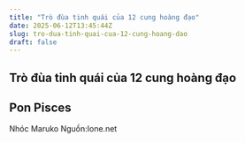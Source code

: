 ```yaml
---
title: "Trò đùa tinh quái của 12 cung hoàng đạo"
date: 2025-06-12T13:45:44Z
slug: tro-dua-tinh-quai-cua-12-cung-hoang-dao
draft: false
---
```


## Trò đùa tinh quái của 12 cung hoàng đạo

## Pon Pisces

Nhóc Maruko
Nguồn:Ione.net
